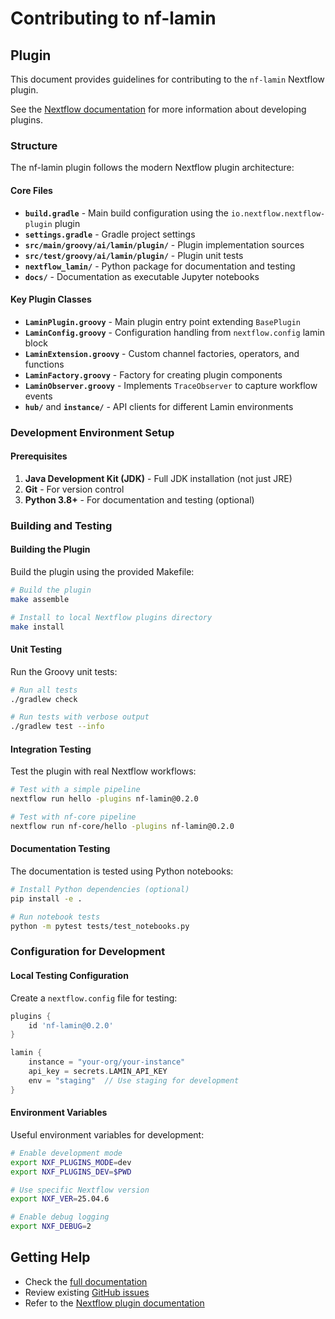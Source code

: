 # Contributing to nf-lamin

## Plugin

This document provides guidelines for contributing to the `nf-lamin` Nextflow plugin.

See the [Nextflow documentation](https://nextflow.io/docs/latest/plugins.html) for more information about developing plugins.

### Structure

The nf-lamin plugin follows the modern Nextflow plugin architecture:

#### Core Files

- **`build.gradle`** - Main build configuration using the `io.nextflow.nextflow-plugin` plugin
- **`settings.gradle`** - Gradle project settings
- **`src/main/groovy/ai/lamin/plugin/`** - Plugin implementation sources
- **`src/test/groovy/ai/lamin/plugin/`** - Plugin unit tests
- **`nextflow_lamin/`** - Python package for documentation and testing
- **`docs/`** - Documentation as executable Jupyter notebooks

#### Key Plugin Classes

- **`LaminPlugin.groovy`** - Main plugin entry point extending `BasePlugin`
- **`LaminConfig.groovy`** - Configuration handling from `nextflow.config` lamin block
- **`LaminExtension.groovy`** - Custom channel factories, operators, and functions
- **`LaminFactory.groovy`** - Factory for creating plugin components
- **`LaminObserver.groovy`** - Implements `TraceObserver` to capture workflow events
- **`hub/`** and **`instance/`** - API clients for different Lamin environments

### Development Environment Setup

#### Prerequisites

1. **Java Development Kit (JDK)** - Full JDK installation (not just JRE)
2. **Git** - For version control
3. **Python 3.8+** - For documentation and testing (optional)

### Building and Testing

#### Building the Plugin

Build the plugin using the provided Makefile:

```bash
# Build the plugin
make assemble

# Install to local Nextflow plugins directory
make install
```

#### Unit Testing

Run the Groovy unit tests:

```bash
# Run all tests
./gradlew check

# Run tests with verbose output
./gradlew test --info
```

#### Integration Testing

Test the plugin with real Nextflow workflows:

```bash
# Test with a simple pipeline
nextflow run hello -plugins nf-lamin@0.2.0

# Test with nf-core pipeline
nextflow run nf-core/hello -plugins nf-lamin@0.2.0
```

#### Documentation Testing

The documentation is tested using Python notebooks:

```bash
# Install Python dependencies (optional)
pip install -e .

# Run notebook tests
python -m pytest tests/test_notebooks.py
```

### Configuration for Development

#### Local Testing Configuration

Create a `nextflow.config` file for testing:

```groovy
plugins {
    id 'nf-lamin@0.2.0'
}

lamin {
    instance = "your-org/your-instance"
    api_key = secrets.LAMIN_API_KEY
    env = "staging"  // Use staging for development
}
```

#### Environment Variables

Useful environment variables for development:

```bash
# Enable development mode
export NXF_PLUGINS_MODE=dev
export NXF_PLUGINS_DEV=$PWD

# Use specific Nextflow version
export NXF_VER=25.04.6

# Enable debug logging
export NXF_DEBUG=2
```

## Getting Help

- Check the [full documentation](https://docs.lamin.ai/nextflow)
- Review existing [GitHub issues](https://github.com/laminlabs/nf-lamin/issues)
- Refer to the [Nextflow plugin documentation](https://nextflow.io/docs/latest/plugins.html)
